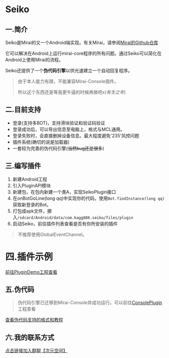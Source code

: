 # Seiko

## 一.简介

Seiko是Mirai的又一个Android端实现。有关Mirai，请参阅[Mirai的Github仓库](https://github.com/mamoe/mirai)

它可以解决在Android上运行mirai-core程序的所有问题。通过Seiko可以简化在Android上使用Mirai的流程。

Seiko还提供了一个**伪代码引擎**以供光速建立一个自动回复程序。

> 由于本人能力有限，不能兼容Mirai-Console插件。
>
> 所以这个东西还是等我更牛逼的时候再做吧x(*有生之年*)

## 二.目前支持

- 登录(支持多BOT)，支持滑块验证和验证码验证
- 登录成功后，可以导出信息至电脑上，格式与MCL通用。
- 登录失败时，会直接删掉设备信息。最大程度避免'235'风控问题
- 插件系统(确切的说是加载器)
- 一套较为完善的伪代码引擎(~~当然bug还是很多~~)

## 三.编写插件

1. 新建Android工程
2. 引入PluginAPI模块
3. 新建包，在包内新建一个类A，实现SeikoPlugin接口
4. 在onBotGoLine(long qq)中实现你的代码，使用`Bot.findInstance(long qq)`获取新登录的Bot。
5. 打包成apk文件，挪入`/sdcard/Android/data/com.kagg886.seiko/files/plugin`
6. 启动Seiko，前往插件列表查看是否有你所安装的插件

> 不推荐使用GlobalEventChannel。

# 四.插件示例

[前往PluginDemo工程查看](PluginDemo)

## 五.伪代码

> 伪代码引擎已迁移到Mirai-Console并成功运行。可以前往[ConsolePlugin](ConsolePlugin)工程查看

[查看伪代码支持的格式和教程](DictionaryCore/README.md)

## 六.我的联系方式

[点击链接加入群聊【次元空间】](https://jq.qq.com/?_wv=1027&k=8vQZES3X)
